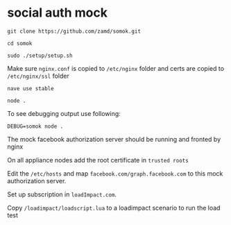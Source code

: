 # social auth mock


`git clone https://github.com/zamd/somok.git`

`cd somok`

`sudo ./setup/setup.sh`

Make sure `nginx.conf` is copied to `/etc/nginx` folder and certs are copied to `/etc/nginx/ssl` folder

`nave use stable`

`node .` 

To see debugging output use following:

`DEBUG=somok node .`

The mock facebook authorization server should be running and fronted by nginx 

On all appliance nodes add the root certificate in `trusted roots`

Edit the `/etc/hosts` and map `facebook.com/graph.facebook.com` to this mock authorization server. 

Set up subscription in `loadImpact.com`. 

Copy `/loadimpact/loadscript.lua` to a loadimpact scenario to run the load test
